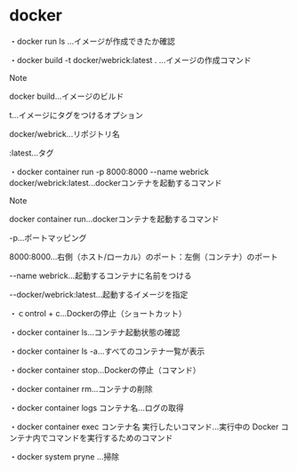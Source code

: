 # docker

・docker run ls ...イメージが作成できたか確認

・docker build -t docker/webrick:latest . ...イメージの作成コマンド

> [!NOTE]
> docker build...イメージのビルド
> 
> t...イメージにタグをつけるオプション
> 
> docker/webrick...リポジトリ名
> 
> :latest...タグ

・docker container run -p 8000:8000 --name webrick docker/webrick:latest...dockerコンテナを起動するコマンド

> [!NOTE]
> docker container run...dockerコンテナを起動するコマンド
> 
> -p...ポートマッピング
> 
> 8000:8000...右側（ホスト/ローカル）のポート：左側（コンテナ）のポート
> 
> --name webrick...起動するコンテナに名前をつける
> 
> --docker/webrick:latest...起動するイメージを指定

・ｃontrol + c...Dockerの停止（ショートカット）

・docker container ls...コンテナ起動状態の確認

・docker container ls -a...すべてのコンテナ一覧が表示

・docker container stop...Dockerの停止（コマンド）

・docker container rm...コンテナの削除
 
・docker container logs コンテナ名...ログの取得

・docker container exec コンテナ名 実行したいコマンド...実行中の Docker コンテナ内でコマンドを実行するためのコマンド

・docker system pryne ...掃除

